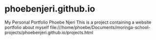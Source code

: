 # phoebenjeri.github.io
My Personal Portfolio
Phoebe Njeri
This is a project containing a website portfolio about myself
file:///home/phoebe/Documents/moringa-school-projects/phoebenjeri.github.io/projects.html


